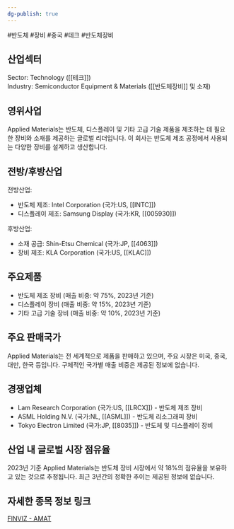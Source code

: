 ```yaml
---
dg-publish: true
---
```

#반도체 #장비 #중국 #테크 #반도체장비


## 산업섹터

Sector: Technology ([[테크]])  
Industry: Semiconductor Equipment & Materials ([[반도체장비]] 및 소재)

## 영위사업

Applied Materials는 반도체, 디스플레이 및 기타 고급 기술 제품을 제조하는 데 필요한 장비와 소재를 제공하는 글로벌 리더입니다. 이 회사는 반도체 제조 공정에서 사용되는 다양한 장비를 설계하고 생산합니다.

## 전방/후방산업

전방산업:

- 반도체 제조: Intel Corporation (국가:US, [[INTC]])
- 디스플레이 제조: Samsung Display (국가:KR, [[005930]])

후방산업:

- 소재 공급: Shin-Etsu Chemical (국가:JP, [[4063]])
- 장비 제조: KLA Corporation (국가:US, [[KLAC]])

## 주요제품

- 반도체 제조 장비 (매출 비중: 약 75%, 2023년 기준)
- 디스플레이 장비 (매출 비중: 약 15%, 2023년 기준)
- 기타 고급 기술 장비 (매출 비중: 약 10%, 2023년 기준)

## 주요 판매국가

Applied Materials는 전 세계적으로 제품을 판매하고 있으며, 주요 시장은 미국, 중국, 대만, 한국 등입니다. 구체적인 국가별 매출 비중은 제공된 정보에 없습니다.

## 경쟁업체

- Lam Research Corporation (국가:US, [[LRCX]]) - 반도체 제조 장비
- ASML Holding N.V. (국가:NL, [[ASML]]) - 반도체 리소그래피 장비
- Tokyo Electron Limited (국가:JP, [[8035]]) - 반도체 및 디스플레이 장비

## 산업 내 글로벌 시장 점유율

2023년 기준 Applied Materials는 반도체 장비 시장에서 약 18%의 점유율을 보유하고 있는 것으로 추정됩니다. 최근 3년간의 정확한 추이는 제공된 정보에 없습니다.

## 자세한 종목 정보 링크

[FINVIZ - AMAT](https://finviz.com/quote.ashx?t=AMAT)